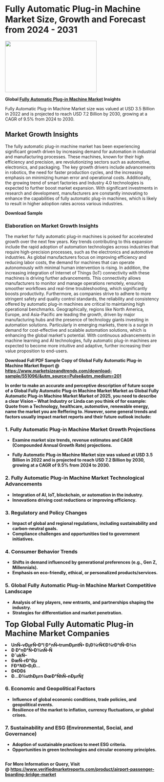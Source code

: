 <H1>Fully Automatic Plug-in Machine Market Size, Growth and Forecast from 2024 - 2031</H1><img class="aligncenter size-medium wp-image-584254" src="https://thirdeyenews.in/wp-content/uploads/2024/09/Global-Market-Research-300x168.jpeg" alt="" width="300" height="168" /><p><strong>Global&nbsp;<a href="https://www.marketsizeandtrends.com/download-sample/551096/&amp;utm_source=Pulse&amp;utm_medium=201">Fully Automatic Plug-in Machine Market</a> Insights</strong></p><p>Fully Automatic Plug-in Machine Market size was valued at USD 3.5 Billion in 2022 and is projected to reach USD 7.2 Billion by 2030, growing at a CAGR of 9.5% from 2024 to 2030.</p><p><h2>Market Growth Insights</h2> The fully automatic plug-in machine market has been experiencing significant growth driven by increasing demand for automation in industrial and manufacturing processes. These machines, known for their high efficiency and precision, are revolutionizing sectors such as automotive, electronics, and packaging. The key growth drivers include advancements in robotics, the need for faster production cycles, and the increasing emphasis on minimizing human error and operational costs. Additionally, the growing trend of smart factories and Industry 4.0 technologies is expected to further boost market expansion. With significant investments in research and development, manufacturers are constantly innovating to enhance the capabilities of fully automatic plug-in machines, which is likely to result in higher adoption rates across various industries. <p><strong>Download Sample</strong></p> <h3>Elaboration on Market Growth Insights</h3> The market for fully automatic plug-in machines is poised for accelerated growth over the next few years. Key trends contributing to this expansion include the rapid adoption of automation technologies across industries that require high-precision processes, such as the electronics and automotive industries. As global manufacturers focus on improving efficiency and reducing labor costs, the demand for machines that can operate autonomously with minimal human intervention is rising. In addition, the increasing integration of Internet of Things (IoT) connectivity with these machines is driving further advancements. This connectivity allows manufacturers to monitor and manage operations remotely, ensuring smoother workflows and real-time troubleshooting, which significantly boosts productivity. Furthermore, as companies strive to adhere to more stringent safety and quality control standards, the reliability and consistency offered by automatic plug-in machines are critical to maintaining high operational benchmarks. Geographically, regions like North America, Europe, and Asia-Pacific are leading the growth, driven by major manufacturing hubs and the presence of technology giants investing in automation solutions. Particularly in emerging markets, there is a surge in demand for cost-effective and scalable automation solutions, which is enhancing the global market's potential. With continuous advancements in machine learning and AI technologies, fully automatic plug-in machines are expected to become more intuitive and adaptive, further increasing their value proposition to end-users. <p><strong></p><p><span class=""><strong>Download Full PDF Sample Copy of Global Fully Automatic Plug-in Machine Market Report</strong> @ <a href="https://www.marketsizeandtrends.com/download-sample/551096/&amp;utm_source=Pulse&amp;utm_medium=201" target="_blank">https://www.marketsizeandtrends.com/download-sample/551096/&amp;utm_source=Pulse&amp;utm_medium=201</a></span></p><p>In order to make an accurate and perceptive description of future scope of a Global&nbsp;Fully Automatic Plug-in Machine Market Market as Global&nbsp;Fully Automatic Plug-in Machine Market Market of 2025, you need to describe a clear Vision &ndash; What Industry or Linda can you think of for example: Quote from a Technology, healthcare, automotive, renewable energy, name the market you are Reffering to. However, some general trends and factors usually impact market reports and their future outlook include:</p><h3>1.&nbsp;<strong>Fully Automatic Plug-in Machine Market Growth Projections</strong></h3><ul><li>Examine market size trends, revenue estimates and CAGR (Compounded Annual Growth Rate) projections.</li><li><p>Fully Automatic Plug-in Machine Market size was valued at USD 3.5 Billion in 2022 and is projected to reach USD 7.2 Billion by 2030, growing at a CAGR of 9.5% from 2024 to 2030.</p></li></ul><h3>2.&nbsp;<strong>Fully Automatic Plug-in Machine Market Technological Advancements</strong></h3><ul><li>Integration of AI, IoT, blockchain, or automation in the industry.</li><li>Innovations driving cost reductions or improving efficiency.</li></ul><h3>3.&nbsp;<strong>Regulatory and Policy Changes</strong></h3><ul><li>Impact of global and regional regulations, including sustainability and carbon-neutral goals.</li><li>Compliance challenges and opportunities tied to government initiatives.</li></ul><h3>4.&nbsp;<strong>Consumer Behavior Trends</strong></h3><ul><li>Shifts in demand influenced by generational preferences (e.g., Gen Z, Millennials).</li><li>Emphasis on eco-friendly, ethical, or personalized products/services.</li></ul><h3>5.&nbsp;<strong>Global Fully Automatic Plug-in Machine Market Competitive Landscape</strong></h3><ul><li>Analysis of key players, new entrants, and partnerships shaping the industry.</li><li>Strategies for differentiation and market penetration.</li></ul><p data-pm-slice="1 1 []"><span style="color: inherit; font-family: inherit; font-size: 25px;">Top Global Fully Automatic Plug-in Machine Market Companies</span></p><div class="" data-test-id=""><p><li>UnÑ–vÐµrÑ•Ð°l Ð†nÑ•trumÐµntÑ• Ð¡Ð¾rÑ€Ð¾rÐ°tÑ–Ð¾n</li><li> Ð Ð°nÐ°Ñ•Ð¾nÑ–Ñ</li><li> ÐˆukÑ–</li><li> ÐœÑ–rÐ°Ðµ</li><li> FÐ†NÐ•Ð¡Ð…</li><li> Ð¢DÐš</li><li> Ð…Ð¾uthÐµrn ÐœÐ°ÑhÑ–nÐµrÑƒ</li></p></div><h3>6.&nbsp;<strong>Economic and Geopolitical Factors</strong></h3><ul><li>Influence of global economic conditions, trade policies, and geopolitical events.</li><li>Resilience of the market to inflation, currency fluctuations, or global crises.</li></ul><h3>7.&nbsp;<strong>Sustainability and ESG (Environmental, Social, and Governance)</strong></h3><ul><li>Adoption of sustainable practices to meet ESG criteria.</li><li>Opportunities in green technologies and circular economy principles.</li></ul><h2><strong style="font-size: 14px;">For More Information or Query, Visit @&nbsp;</strong><a style="background-color: #ffffff; font-size: 14px;" href="https://www.marketsizeandtrends.com/report/fully-automatic-plug-in-machine-market/" target="_blank">https://www.verifiedmarketreports.com/product/airport-passenger-boarding-bridge-market</a></h2>
